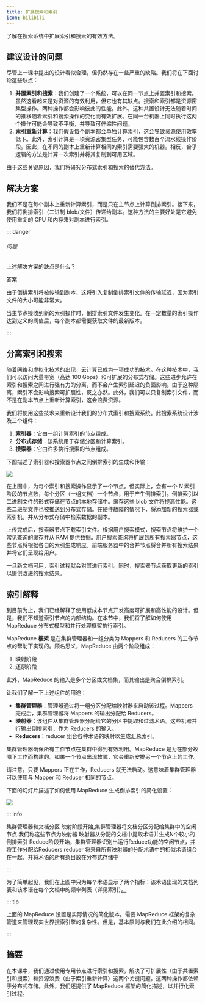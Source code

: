 ```yaml
---
title: 扩展搜索和索引
icon: bilibili
---
```


了解在搜索系统中扩展索引和搜索的有效方法。

## 建议设计的问题

尽管上一课中提出的设计看似合理，但仍然存在一些严重的缺陷。我们将在下面讨论这些缺点：

1. **并置索引和搜索**：我们创建了一个系统，可以在同一节点上并置索引和搜索。虽然这看起来是对资源的有效利用，但它也有其缺点。搜索和索引都是资源密集型操作。两种操作都会影响彼此的性能。此外，这种共置设计无法随着时间的推移随着索引和搜索操作的变化而有效扩展。在同一台机器上同时执行这两个操作可能会导致不平衡，并导致可伸缩性问题。
2. **索引重新计算**：我们假设每个副本都会单独计算索引，这会导致资源使用效率低下。此外，索引计算是一项资源密集型任务，可能包含数百个流水线操作阶段。因此，在不同的副本上重新计算相同的索引需要强大的机器。相反，合乎逻辑的方法是计算一次索引并将其复制到可用区域。

由于这些关键原因，我们将研究分布式索引和搜索的替代方法。

## 解决方案

我们不是在每个副本上重新计算索引，而是只在主节点上计算倒排索引。接下来，我们将倒排索引（二进制 blob/文件）传递给副本。这种方法的主要好处是它避免使用重复的 CPU 和内存来对副本进行索引。

::: danger

###### 问题

上述解决方案的缺点是什么？

答案

由于倒排索引将被传输到副本，这将引入复制倒排索引文件的传输延迟，因为索引文件的大小可能非常大。

当主节点接收到新的索引操作时，倒排索引文件发生变化。在一定数量的索引操作达到定义的阈值后，每个副本都需要获取文件的最新版本。

:::

## 分离索引和搜索

随着网络和虚拟化技术的出现，云计算已成为一项成功的技术。在这种技术中，我们可以访问大量带宽（高达 100 Gbps）和可扩展的分布式存储。这些进步允许在索引和搜索之间进行强有力的分离，而不会产生索引延迟的负面影响。由于这种隔离，索引不会影响搜索可扩展性，反之亦然。此外，我们可以只复制索引文件，而不是在副本节点上重新计算索引，这会浪费资源。

我们将使用这些技术来重新设计我们的分布式索引和搜索系统。此搜索系统设计涉及三个组件：

1. **索引器**：它由一组计算索引的节点组成。
2. **分布式存储**：该系统用于存储分区和计算索引。
3. **搜索器**：它由许多执行搜索的节点组成。

下图描述了索引器和搜索器节点之间倒排索引的生成和传输：

![](/img/21-Distributed%20Search/20230217110940.png)

在上图中，为每个索引和搜索操作显示了一个节点。但实际上，会有一个 *N* 索引阶段的节点数，每个分区（一组文档）一个节点，用于产生倒排索引。倒排索引以二进制文件的形式存储在节点的本地存储中。缓存这些 blob 文件将提高性能。这些二进制文件也被推送到分布式存储。在硬件故障的情况下，将添加新的搜索器或索引机，并从分布式存储中检索数据的副本。

上传完成后，搜索器节点下载索引文件。根据用户搜索模式，搜索节点将维护一个常见查询的缓存并从 RAM 提供数据。用户搜索查询将扩展到所有搜索器节点，这些节点将根据各自的索引生成响应。前端服务器中的合并节点将合并所有搜索结果并将它们呈现给用户。

一旦新文档可用，索引过程就会对其进行索引。同时，搜索器节点获取更新的索引以提供改进的搜索结果。

## 索引解释

到目前为止，我们已经解释了使用低成本节点开发高度可扩展和高性能的设计。但是，我们不知道索引节点的内部结构。在本节中，我们将了解如何使用 MapReduce 分布式模型和并行处理框架执行索引。

MapReduce **框架** 是在集群管理器和一组分类为 Mappers 和 Reducers 的工作节点的帮助下实现的。顾名思义，MapReduce 由两个阶段组成：

1. 映射阶段
2. 还原阶段

此外，MapReduce 的输入是多个分区或文档集，而其输出是聚合倒排索引。

让我们了解一下上述组件的用途：

- **集群管理器**：管理器通过将一组分区分配给映射器来启动该过程。Mappers 完成后，集群管理器将 Mappers 的输出分配给 Reducers。
- **映射器**：该组件从集群管理器分配给它的分区中提取和过滤术语。这些机器并行输出倒排索引，作为 Reducers 的输入。
- **Reducers**：reducer 组合各种术语的映射以生成汇总索引。

集群管理器确保所有工作节点在集群中得到有效利用。MapReduce 是为在部分故障下工作而构建的。如果一个节点出现故障，它会重新安排另一个节点上的工作。

请注意，只要 Mappers 正在工作，Reducers 就无法启动。这意味着集群管理器可以使用与 Mapper 和 Reducer 相同的节点。

下面的幻灯片描述了如何使用 MapReduce 生成倒排索引的简化设置：

![](/img/21-Distributed%20Search/20230217111031.png)

::: info

集群管理器和文档分区
映射阶段开始,集群管理器将文档分区分配给集群中的空闲节点.我们称这些节点为映射器
映射器从分配的文档中提取术语并生成N个较小的倒排索引
Reduce阶段开始，集群管理器识别出运行Reduce功能的空闲节点，并将工作分配给Reducers
reducer 将来自所有映射器的分配术语中的相似术语组合在一起，并将术语的所有条目放在分布式存储中

:::



为了简单起见，我们在上图中只为每个术语显示了两个指标：该术语出现的文档列表和该术语在每个文档中的频率列表（详见索引）[。](https://www.educative.io/collection/page/10370001/4941429335392256/6595902341120000)

::: tip

上面的 MapReduce 设置是实际情况的简化版本。需要 MapReduce 框架的复杂管道来管理现实世界搜索引擎的复杂性。但是，基本原则与我们在此介绍的相同。

:::

## 摘要

在本课中，我们通过使用专用节点进行索引和搜索，解决了可扩展性（由于共置索引和搜索）和资源浪费（由于索引重新计算）这两个关键问题。这两种操作都依赖于分布式存储。此外，我们还提供了 MapReduce 框架的简化描述，以并行化索引过程。